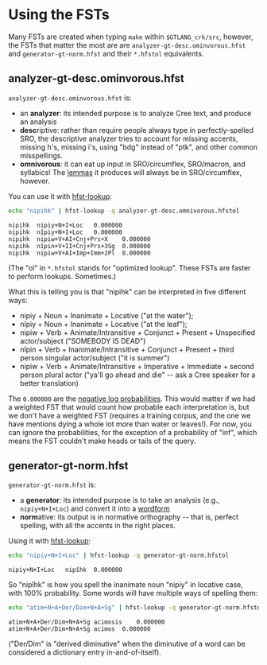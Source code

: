 Using the FSTs
==============

Many FSTs are created when typing `make` within `$GTLANG_crk/src`,
however, the FSTs that matter the most are are
`analyzer-gt-desc.ominvorous.hfst` and `generator-gt-norm.hfst` and
their `*.hfstol` equivalents.


analyzer-gt-desc.ominvorous.hfst
--------------------------------

`analyzer-gt-desc.ominvorous.hfst` is:

  - an **analyzer**: its intended purpose is to analyze Cree text, and produce an analysis
  - **desc**riptive: rather than require people always type in
    perfectly-spelled SRO, the descriptive analyzer tries to account for
    missing accents, missing h's, missing i's, using "bdg" instead of
    "ptk", and other common misspellings.
  - **omnivorous**: it can eat up input in SRO/circumflex, SRO/macron,
    and syllabics! The [lemmas] it produces will always be in SRO/circumflex, however.

You can use it with [hfst-lookup]:

```sh
echo "nipihk" | hfst-lookup -q analyzer-gt-desc.omnivorous.hfstol
```

```
nipihk	nipiy+N+I+Loc	0.000000
nipihk	nîpiy+N+I+Loc	0.000000
nipihk	nipiw+V+AI+Cnj+Prs+X	0.000000
nipihk	nîpin+V+II+Cnj+Prs+3Sg	0.000000
nipihk	nipiw+V+AI+Imp+Imm+2Pl	0.000000
```

(The "ol" in `*.hfstol` stands for "optimized lookup". These FSTs are faster to perform lookups. Sometimes.)

What this is telling you is that "nipihk" can be interpreted in five different ways:

 - nipiy + Noun + Inanimate + Locative ("at the water");
 - nîpiy + Noun + Inanimate + Locative ("at the leaf");
 - nipiw + Verb + Animate/Intransitive + Conjunct + Present + Unspecified actor/subject ("SOMEBODY IS DEAD")
 - nîpin + Verb + Inanimate/Intransitive + Conjunct + Present + third person singular actor/subject ("it is summer")
 - nipiw + Verb + Animate/Intransitive + Imperative + Immediate + second person plural actor ("ya'll go ahead and die" -- ask a Cree speaker for a better translation)

The `0.000000` are the [negative log probabilities][neglogprob]. This would matter if we had a weighted FST that would count how probable each interpretation is, but we don't have a weighted FST (requires a training corpus, and the one we have mentions dying a whole lot more than water or leaves!). For now, you can ignore the probabilities, for the exception of a probability of "inf", which means the FST couldn't make heads or tails of the query.

generator-gt-norm.hfst
----------------------

`generator-gt-norm.hfst` is:

 - a **generator**: its intended purpose is to take an analysis (e.g.,
   `nipiy+N+I+Loc`) and convert it into a [wordform]
 - **norm**ative: its output is in normative orthography -- that is, perfect spelling, with all the accents in the right places.

Using it with [hfst-lookup]:

```sh
echo "nipiy+N+I+Loc" | hfst-lookup -q generator-gt-norm.hfstol
```
```
nipiy+N+I+Loc	nipîhk	0.000000
```

So "nipîhk" is how you spell the inanimate noun "nipiy" in locative case, with 100% probability. Some words will have multiple ways of spelling them:

```sh
echo "atim+N+A+Der/Dim+N+A+Sg" | hfst-lookup -q generator-gt-norm.hfstol
```
```
atim+N+A+Der/Dim+N+A+Sg	acimosis	0.000000
atim+N+A+Der/Dim+N+A+Sg	acimos	0.000000
```

("Der/Dim" is "derived diminutive" when the diminutive of a word can be considered a dictionary entry in-and-of-itself).


[hfst-lookup]: https://github.com/hfst/hfst/wiki/HfstLookUp
[neglogprob]: https://en.wikipedia.org/wiki/Log_probability
[lemmas]: ./glossary.md#lemma
[wordform]: ./glossary.md#wordform
